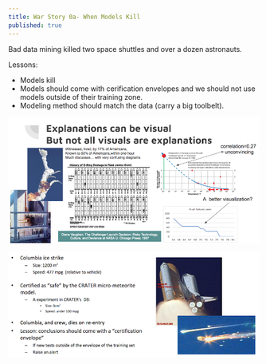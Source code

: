 ```yaml
---
title: War Story 0a- When Models Kill
published: true
---
```


Bad data mining killed two space shuttles and over a dozen astronauts.

Lessons:

- Models kill
- Models should come with cerification envelopes and we should not use models outside of their training zone.
- Modeling method should match the data (carry a big toolbelt).

![](img/challenger.png)

![](img/columbia.png)




